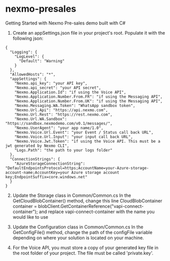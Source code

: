 # nexmo-presales
Getting Started with Nexmo Pre-sales demo built with C#

1. Create an appSettings.json file in your project's root. Populate it with the following json:

```
{
  "Logging": {
    "LogLevel": {
      "Default": "Warning"
    }
  },
  "AllowedHosts": "*",
  "appSettings": {
    "Nexmo.api_key": "your API key",
    "Nexmo.api_secret": "your API secret",
    "Nexmo.Application.Id": "if using the Voice API",
    "Nexmo.Application.Number.From.FR": "if using the Messaging API",
    "Nexmo.Application.Number.From.UK": "if using the Messaging API",
    "Nexmo.Messaging.WA.Token": "WhatsApp sandbox token",
    "Nexmo.Url.Api": "https://api.nexmo.com",
    "Nexmo.Url.Rest": "https://rest.nexmo.com",
    "Nexmo.Url.WA.Sandbox": "https://sandbox.nexmodemo.com/v0.1/messages/",
    "Nexmo.UserAgent": "your app name/1.0",
    "Nexmo.Voice.Url.Event": "your Event / Status call back URL",
    "Nexmo.Voice.Url.Input": "your input call back URL",
    "Nexmo.Voice.Jwt.Token": "if using the Voice API. This must be a jwt generated by Nexmo CLI",
    "Logs.Path": "the path to your logs folder"
  },
  "ConnectionStrings": {
    "AzureStorageConnectionString": "DefaultEndpointsProtocol=https;AccountName=your-Azure-storage-account-name;AccountKey=your Azure storage account key;EndpointSuffix=core.windows.net"
  }
}
```

2. Update the Storage class in Common/Common.cs
In the GetCloudBlobContainer() method, change this line CloudBlobContainer container = blobClient.GetContainerReference("vapi-connect-container"); and replace vapi-connect-container with the name you would like to use

3. Update the Configuration class in Common/Common.cs
In the GetConfigFile() method, change the path of the configFile variable depending on where your solution is located on your machine.

4. For the Voice API, you must store a copy of your generated key file in the root folder of your project. The file must be called 'private.key'.
